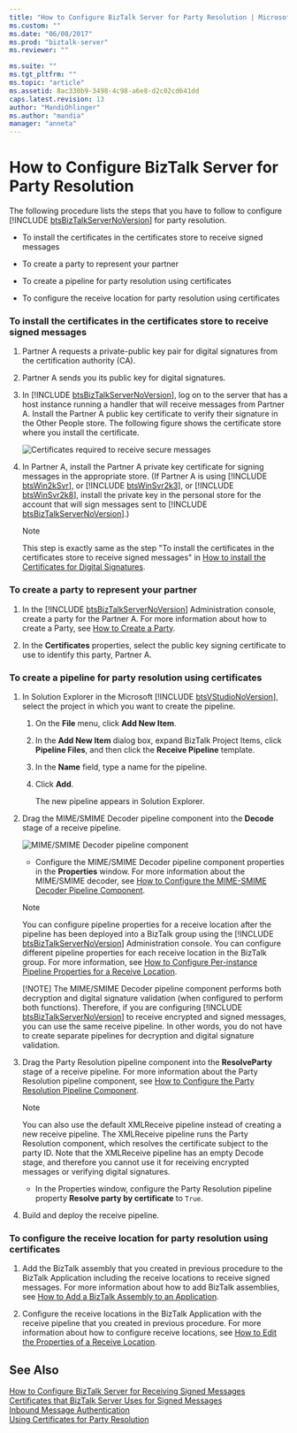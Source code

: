 ```yaml
---
title: "How to Configure BizTalk Server for Party Resolution | Microsoft Docs"
ms.custom: ""
ms.date: "06/08/2017"
ms.prod: "biztalk-server"
ms.reviewer: ""

ms.suite: ""
ms.tgt_pltfrm: ""
ms.topic: "article"
ms.assetid: 8ac330b9-3498-4c98-a6e8-d2c02cd641dd
caps.latest.revision: 13
author: "MandiOhlinger"
ms.author: "mandia"
manager: "anneta"
---
```

# How to Configure BizTalk Server for Party Resolution
The following procedure lists the steps that you have to follow to configure [!INCLUDE [btsBizTalkServerNoVersion](../includes/btsbiztalkservernoversion-md.md)] for party resolution.  
  
-   To install the certificates in the certificates store to receive signed messages  
  
-   To create a party to represent your partner  
  
-   To create a pipeline for party resolution using certificates  
  
-   To configure the receive location for party resolution using certificates  
  
### To install the certificates in the certificates store to receive signed messages  
  
1. Partner A requests a private-public key pair for digital signatures from the certification authority (CA).  
  
2. Partner A sends you its public key for digital signatures.  
  
3. In [!INCLUDE [btsBizTalkServerNoVersion](../includes/btsbiztalkservernoversion-md.md)], log on to the server that has a host instance running a handler that will receive messages from Partner A. Install the Partner A public key certificate to verify their signature in the Other People store. The following figure shows the certificate store where you install the certificate.  
  
    ![Certificates required to receive secure messages](../core/media/bpi-sp-msgsec-certmgmt-certstores-receive.gif "BPI_SP_MSGSEC_CertMgmt_CertStores_Receive")  
  
4. In Partner A, install the Partner A private key certificate for signing messages in the appropriate store. (If Partner A is using [!INCLUDE [btsWin2kSvr](../includes/btswin2ksvr-md.md)], or [!INCLUDE [btsWinSvr2k3](../includes/btswinsvr2k3-md.md)], or [!INCLUDE [btsWinSvr2k8](../includes/btswinsvr2k8-md.md)], install the private key in the personal store for the account that will sign messages sent to [!INCLUDE [btsBizTalkServerNoVersion](../includes/btsbiztalkservernoversion-md.md)].)  
  
   > [!NOTE]
   >  This step is exactly same as the step "To install the certificates in the certificates store to receive signed messages" in [How to install the Certificates for Digital Signatures](../core/how-to-install-the-certificates-for-digital-signatures.md).  
  
### To create a party to represent your partner  
  
1. In the [!INCLUDE [btsBizTalkServerNoVersion](../includes/btsbiztalkservernoversion-md.md)] Administration console, create a party for the Partner A. For more information about how to create a Party, see [How to Create a Party](http://msdn.microsoft.com/library/f6feca1d-bc83-4fb6-981d-26c9e0d53044).  
  
2. In the **Certificates** properties, select the public key signing certificate to use to identify this party, Partner A.  
  
### To create a pipeline for party resolution using certificates  
  
1. In Solution Explorer in the Microsoft [!INCLUDE [btsVStudioNoVersion](../includes/btsvstudionoversion-md.md)], select the project in which you want to create the pipeline.  
  
   1.  On the **File** menu, click **Add New Item**.  
  
   2.  In the **Add New Item** dialog box, expand BizTalk Project Items, click **Pipeline Files**, and then click the **Receive Pipeline** template.  
  
   3.  In the **Name** field, type a name for the pipeline.  
  
   4.  Click **Add**.  
  
        The new pipeline appears in Solution Explorer.  
  
2. Drag the MIME/SMIME Decoder pipeline component into the **Decode** stage of a receive pipeline.  
  
    ![MIME&#47;SMIME Decoder pipeline component](../core/media/bts-dev-mimesmimedecoder.gif "BTS_DEV_MIMESMIMEDecoder")  
  
   -   Configure the MIME/SMIME Decoder pipeline component properties in the **Properties** window. For more information about the MIME/SMIME decoder, see [How to Configure the MIME-SMIME Decoder Pipeline Component](../core/how-to-configure-the-mime-smime-decoder-pipeline-component.md).  
  
   > [!NOTE]
   >  You can configure pipeline properties for a receive location after the pipeline has been deployed into a BizTalk group using the [!INCLUDE [btsBizTalkServerNoVersion](../includes/btsbiztalkservernoversion-md.md)] Administration console. You can configure different pipeline properties for each receive location in the BizTalk group. For more information, see [How to Configure Per-instance Pipeline Properties for a Receive Location](../core/how-to-configure-per-instance-pipeline-properties-for-a-receive-location.md).  
   > 
   > [!NOTE]
   >  The MIME/SMIME Decoder pipeline component performs both decryption and digital signature validation (when configured to perform both functions). Therefore, if you are configuring [!INCLUDE [btsBizTalkServerNoVersion](../includes/btsbiztalkservernoversion-md.md)] to receive encrypted and signed messages, you can use the same receive pipeline. In other words, you do not have to create separate pipelines for decryption and digital signature validation.  
  
3. Drag the Party Resolution pipeline component into the **ResolveParty** stage of a receive pipeline. For more information about the Party Resolution pipeline component, see [How to Configure the Party Resolution Pipeline Component](../core/how-to-configure-the-party-resolution-pipeline-component.md).  
  
   > [!NOTE]
   >  You can also use the default XMLReceive pipeline instead of creating a new receive pipeline. The XMLReceive pipeline runs the Party Resolution component, which resolves the certificate subject to the party ID. Note that the XMLReceive pipeline has an empty Decode stage, and therefore you cannot use it for receiving encrypted messages or verifying digital signatures.  
  
   -   In the Properties window, configure the Party Resolution pipeline property **Resolve party by certificate** to `True`.  
  
4. Build and deploy the receive pipeline.  
  
### To configure the receive location for party resolution using certificates  
  
1.  Add the BizTalk assembly that you created in previous procedure to the BizTalk Application including the receive locations to receive signed messages. For more information about how to add BizTalk assemblies, see [How to Add a BizTalk Assembly to an Application](../core/how-to-add-a-biztalk-assembly-to-an-application.md).  
  
2.  Configure the receive locations in the BizTalk Application with the receive pipeline that you created in previous procedure. For more information about how to configure receive locations, see [How to Edit the Properties of a Receive Location](../core/how-to-edit-the-properties-of-a-receive-location.md).  
  
## See Also  
 [How to Configure BizTalk Server for Receiving Signed Messages](../core/how-to-configure-biztalk-server-for-receiving-signed-messages.md)   
 [Certificates that BizTalk Server Uses for Signed Messages](../core/certificates-that-biztalk-server-uses-for-signed-messages.md)   
 [Inbound Message Authentication](../core/inbound-message-authentication.md)   
 [Using Certificates for Party Resolution](../core/using-certificates-for-party-resolution.md)